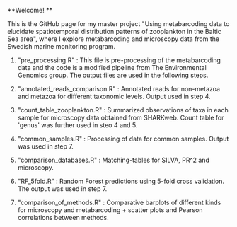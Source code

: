 **Welcome! **

This is the GitHub page for my master project "Using metabarcoding data to elucidate spatiotemporal distribution
patterns of zooplankton in the Baltic Sea area", where I explore metabarcoding and microscopy data from the Swedish marine monitoring program. 

1. "pre_processing.R" : This file is pre-processing of the metabarcoding data and the code is a modified pipeline from
   The Environmental Genomics group. The output files are used in the following steps.

2. "annotated_reads_comparison.R" : Annotated reads for non-metazoa and metazoa for different taxonomic levels. Output used in step 4.

3. "count_table_zooplankton.R" : Summarized observations of taxa in each sample for microscopy data obtained from SHARKweb. Count table for 'genus' was further used in steo 4 and 5. 

4. "common_samples.R" : Processing of data for common samples. Output was used in step 7.

5. "comparison_databases.R" : Matching-tables for SILVA, PR^2 and microscopy. 

6. "RF_5fold.R" : Random Forest predictions using 5-fold cross validation. The output was used in step 7. 

7. "comparison_of_methods.R" : Comparative barplots of different kinds for microscopy and metabarcoding + scatter plots and Pearson correlations between methods. 


